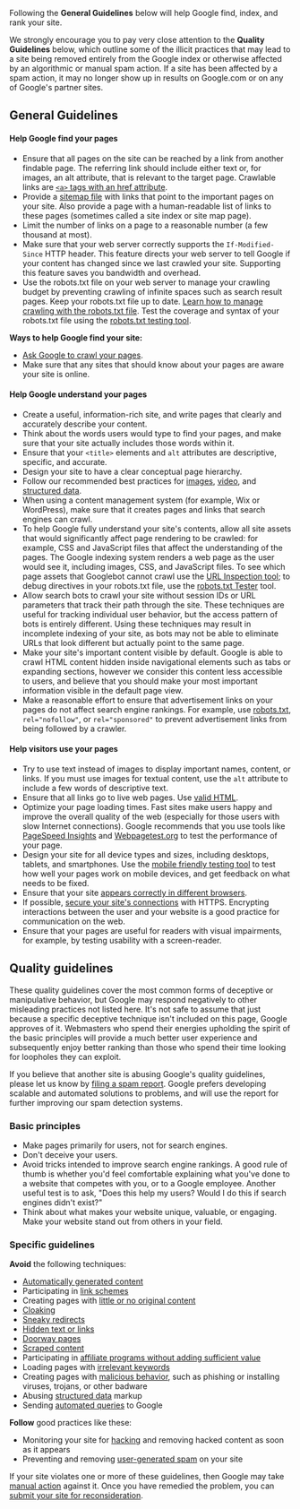 Following the **General Guidelines** below will help Google find, index, and rank your site.

We strongly encourage you to pay very close attention to the **Quality Guidelines** below, which outline some of the illicit practices that may lead to a site being removed entirely from the Google index or otherwise affected by an algorithmic or manual spam action. If a site has been affected by a spam action, it may no longer show up in results on Google.com or on any of Google's partner sites.

General Guidelines
------------------

#### Help Google find your pages

*   Ensure that all pages on the site can be reached by a link from another findable page. The referring link should include either text or, for images, an alt attribute, that is relevant to the target page. Crawlable links are [`<a>` tags with an href attribute](https://developers.google.com/search/docs/advanced/guidelines/links-crawlable).
*   Provide a [sitemap file](http://sitemaps.org/) with links that point to the important pages on your site. Also provide a page with a human-readable list of links to these pages (sometimes called a site index or site map page).
*   Limit the number of links on a page to a reasonable number (a few thousand at most).
*   Make sure that your web server correctly supports the `If-Modified-Since` HTTP header. This feature directs your web server to tell Google if your content has changed since we last crawled your site. Supporting this feature saves you bandwidth and overhead.
*   Use the robots.txt file on your web server to manage your crawling budget by preventing crawling of infinite spaces such as search result pages. Keep your robots.txt file up to date. [Learn how to manage crawling with the robots.txt file](https://developers.google.com/webmasters/control-crawl-index/docs/faq). Test the coverage and syntax of your robots.txt file using the [robots.txt testing tool](https://www.google.com/webmasters/tools/robots-testing-tool).

**Ways to help Google find your site:**

*   [Ask Google to crawl your pages](https://developers.google.com/search/docs/advanced/crawling/ask-google-to-recrawl).
*   Make sure that any sites that should know about your pages are aware your site is online.

#### Help Google understand your pages

*   Create a useful, information-rich site, and write pages that clearly and accurately describe your content.
*   Think about the words users would type to find your pages, and make sure that your site actually includes those words within it.
*   Ensure that your `<title>` elements and `alt` attributes are descriptive, specific, and accurate.
*   Design your site to have a clear conceptual page hierarchy.
*   Follow our recommended best practices for [images](https://developers.google.com/search/docs/advanced/guidelines/google-images), [video](https://developers.google.com/search/docs/advanced/guidelines/video), and [structured data](https://developers.google.com/structured-data/).
*   When using a content management system (for example, Wix or WordPress), make sure that it creates pages and links that search engines can crawl.
*   To help Google fully understand your site's contents, allow all site assets that would significantly affect page rendering to be crawled: for example, CSS and JavaScript files that affect the understanding of the pages. The Google indexing system renders a web page as the user would see it, including images, CSS, and JavaScript files. To see which page assets that Googlebot cannot crawl use the [URL Inspection tool](https://support.google.com/webmasters/answer/9012289); to debug directives in your robots.txt file, use the [robots.txt Tester](https://support.google.com/webmasters/answer/6062598) tool.
*   Allow search bots to crawl your site without session IDs or URL parameters that track their path through the site. These techniques are useful for tracking individual user behavior, but the access pattern of bots is entirely different. Using these techniques may result in incomplete indexing of your site, as bots may not be able to eliminate URLs that look different but actually point to the same page.
*   Make your site's important content visible by default. Google is able to crawl HTML content hidden inside navigational elements such as tabs or expanding sections, however we consider this content less accessible to users, and believe that you should make your most important information visible in the default page view.
*   Make a reasonable effort to ensure that advertisement links on your pages do not affect search engine rankings. For example, use [robots.txt](https://support.google.com/webmasters/answer/156449), `rel="nofollow"`, or `rel="sponsored"` to prevent advertisement links from being followed by a crawler.

#### Help visitors use your pages

*   Try to use text instead of images to display important names, content, or links. If you must use images for textual content, use the `alt` attribute to include a few words of descriptive text.
*   Ensure that all links go to live web pages. Use [valid HTML](https://validator.w3.org/).
*   Optimize your page loading times. Fast sites make users happy and improve the overall quality of the web (especially for those users with slow Internet connections). Google recommends that you use tools like [PageSpeed Insights](https://developers.google.com/speed/pagespeed/insights/) and [Webpagetest.org](http://www.webpagetest.org/) to test the performance of your page.
*   Design your site for all device types and sizes, including desktops, tablets, and smartphones. Use the [mobile friendly testing tool](https://search.google.com/test/mobile-friendly) to test how well your pages work on mobile devices, and get feedback on what needs to be fixed.
*   Ensure that your site [appears correctly in different browsers](https://developers.google.com/search/docs/advanced/guidelines/browser-compatibility).
*   If possible, [secure your site's connections](https://developers.google.com/search/docs/advanced/security/https) with HTTPS. Encrypting interactions between the user and your website is a good practice for communication on the web.
*   Ensure that your pages are useful for readers with visual impairments, for example, by testing usability with a screen-reader.

Quality guidelines
------------------

These quality guidelines cover the most common forms of deceptive or manipulative behavior, but Google may respond negatively to other misleading practices not listed here. It's not safe to assume that just because a specific deceptive technique isn't included on this page, Google approves of it. Webmasters who spend their energies upholding the spirit of the basic principles will provide a much better user experience and subsequently enjoy better ranking than those who spend their time looking for loopholes they can exploit.

If you believe that another site is abusing Google's quality guidelines, please let us know by [filing a spam report](https://www.google.com/webmasters/tools/spamreport). Google prefers developing scalable and automated solutions to problems, and will use the report for further improving our spam detection systems.

### Basic principles

*   Make pages primarily for users, not for search engines.
*   Don't deceive your users.
*   Avoid tricks intended to improve search engine rankings. A good rule of thumb is whether you'd feel comfortable explaining what you've done to a website that competes with you, or to a Google employee. Another useful test is to ask, "Does this help my users? Would I do this if search engines didn't exist?"
*   Think about what makes your website unique, valuable, or engaging. Make your website stand out from others in your field.

### Specific guidelines

**Avoid** the following techniques:

*   [Automatically generated content](https://developers.google.com/search/docs/advanced/guidelines/auto-gen-content)
*   Participating in [link schemes](https://developers.google.com/search/docs/advanced/guidelines/link-schemes)
*   Creating pages with [little or no original content](https://support.google.com/webmasters/answer/66361)
*   [Cloaking](https://developers.google.com/search/docs/advanced/guidelines/cloaking)
*   [Sneaky redirects](https://developers.google.com/search/docs/advanced/guidelines/sneaky-redirects)
*   [Hidden text or links](https://developers.google.com/search/docs/advanced/guidelines/hidden-text-links)
*   [Doorway pages](https://developers.google.com/search/docs/advanced/guidelines/doorway-pages)
*   [Scraped content](https://developers.google.com/search/docs/advanced/guidelines/scraped-content)
*   Participating in [affiliate programs without adding sufficient value](https://developers.google.com/search/docs/advanced/guidelines/affiliate-programs)
*   Loading pages with [irrelevant keywords](https://developers.google.com/search/docs/advanced/guidelines/irrelevant-keywords)
*   Creating pages with [malicious behavior](https://developers.google.com/search/docs/advanced/guidelines/malicious-behavior), such as phishing or installing viruses, trojans, or other badware
*   Abusing [structured data](https://developers.google.com/search/docs/guides/sd-policies) markup
*   Sending [automated queries](https://support.google.com/webmasters/answer/66357) to Google

**Follow** good practices like these:

*   Monitoring your site for [hacking](https://developers.google.com/search/docs/advanced/security/what-is-hacked) and removing hacked content as soon as it appears
*   Preventing and removing [user-generated spam](https://developers.google.com/search/docs/advanced/guidelines/user-gen-spam) on your site

If your site violates one or more of these guidelines, then Google may take [manual action](https://support.google.com/webmasters/answer/9044175) against it. Once you have remedied the problem, you can [submit your site for reconsideration](https://support.google.com/webmasters/answer/35843).